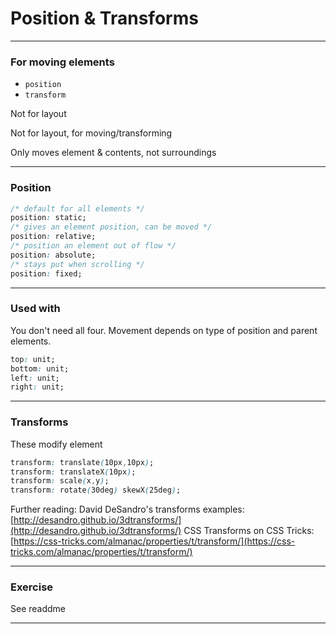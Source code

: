 # Position & Transforms

---

### For moving elements

- `position`
- `transform`

Not for layout

Not for layout, for moving/transforming

Only moves element & contents, not surroundings

---

### Position

```css
/* default for all elements */
position: static;
/* gives an element position, can be moved */
position: relative;
/* position an element out of flow */
position: absolute;
/* stays put when scrolling */
position: fixed;
```

---

### Used with

You don't need all four. Movement depends on type of position and parent elements.

```css
top: unit;
bottom: unit;
left: unit;
right: unit;
```

---

### Transforms

These modify element

```css
transform: translate(10px,10px);
transform: translateX(10px);
transform: scale(x,y);
transform: rotate(30deg) skewX(25deg);
```

Further reading:
David DeSandro's transforms examples: [http://desandro.github.io/3dtransforms/](http://desandro.github.io/3dtransforms/)
CSS Transforms on CSS Tricks: [https://css-tricks.com/almanac/properties/t/transform/](https://css-tricks.com/almanac/properties/t/transform/)

---

### Exercise

See readdme

---
